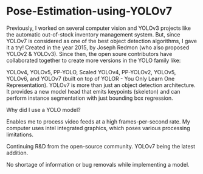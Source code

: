 # Pose-Estimation-using-YOLOv7
Previously, I worked on several computer vision and YOLOv3 projects like the automatic out-of-stock inventory management system. But, since YOLOv7 is considered as one of the best object detection algorithms, I gave it a try! Created in the year 2015, by Joseph Redmon (who also proposed YOLOv2 & YOLOv3). Since then, the open soure contributors have collaborated together to create more versions in the YOLO family like:

YOLOv4, YOLOv5, PP-YOLO, Scaled YOLOv4, PP-YOLOv2, YOLOv5, YOLOv6, and YOLOv7 (built on top of YOLOR - You Only Learn One Representation). YOLOv7 is more than just an object detection architecture. It provides a new model head that emits keypoints (skeleton) and can perform instance segmentation with just bounding box regression.

Why did I use a YOLO model?

Enables me to process video feeds at a high frames-per-second rate. My computer uses intel integrated graphics, which poses various processing limitations.

Continuing R&D from the open-source community. YOLOv7 being the latest addition.

No shortage of information or bug removals while implementing a model.
